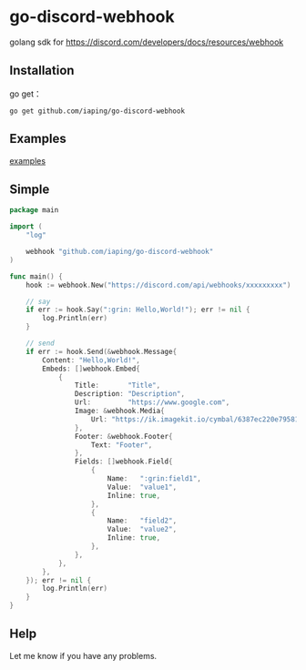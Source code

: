 # go-discord-webhook
golang sdk for https://discord.com/developers/docs/resources/webhook

## Installation

go get：
```shell
go get github.com/iaping/go-discord-webhook
```

## Examples
[examples](examples/main.go)

## Simple
```go
package main

import (
	"log"

	webhook "github.com/iaping/go-discord-webhook"
)

func main() {
	hook := webhook.New("https://discord.com/api/webhooks/xxxxxxxxx")

	// say
	if err := hook.Say(":grin: Hello,World!"); err != nil {
		log.Println(err)
	}

	// send
	if err := hook.Send(&webhook.Message{
		Content: "Hello,World!",
		Embeds: []webhook.Embed{
			{
				Title:       "Title",
				Description: "Description",
				Url:         "https://www.google.com",
				Image: &webhook.Media{
					Url: "https://ik.imagekit.io/cymbal/6387ec220e795816d4b70984?tr=w-500",
				},
				Footer: &webhook.Footer{
					Text: "Footer",
				},
				Fields: []webhook.Field{
					{
						Name:   ":grin:field1",
						Value:  "value1",
						Inline: true,
					},
					{
						Name:   "field2",
						Value:  "value2",
						Inline: true,
					},
				},
			},
		},
	}); err != nil {
		log.Println(err)
	}
}
```

## Help
Let me know if you have any problems.